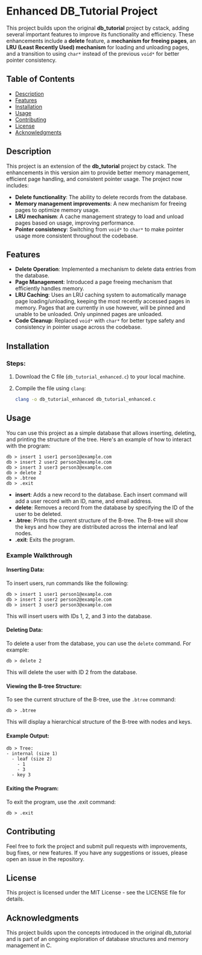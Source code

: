 # Enhanced DB_Tutorial Project

This project builds upon the original **db_tutorial** project by cstack, adding several important features to improve its functionality and efficiency. These enhancements include a **delete** feature, a **mechanism for freeing pages**, an **LRU (Least Recently Used) mechanism** for loading and unloading pages, and a transition to using `char*` instead of the previous `void*` for better pointer consistency.

## Table of Contents
- [Description](#description)
- [Features](#features)
- [Installation](#installation)
- [Usage](#usage)
- [Contributing](#contributing)
- [License](#license)
- [Acknowledgments](#acknowledgments)

## Description

This project is an extension of the **db_tutorial** project by cstack. The enhancements in this version aim to provide better memory management, efficient page handling, and consistent pointer usage. The project now includes:

- **Delete functionality**: The ability to delete records from the database.
- **Memory management improvements**: A new mechanism for freeing pages to optimize memory usage.
- **LRU mechanism**: A cache management strategy to load and unload pages based on usage, improving performance.
- **Pointer consistency**: Switching from `void*` to `char*` to make pointer usage more consistent throughout the codebase.

## Features

- **Delete Operation**: Implemented a mechanism to delete data entries from the database.
- **Page Management**: Introduced a page freeing mechanism that efficiently handles memory.
- **LRU Caching**: Uses an LRU caching system to automatically manage page loading/unloading, keeping the most recently accessed pages in memory. Pages that are currently in use however, will be pinned and unable to be unloaded. Only unpinned pages are unloaded.
- **Code Cleanup**: Replaced `void*` with `char*` for better type safety and consistency in pointer usage across the codebase.

## Installation

### Steps:
1. Download the C file (`db_tutorial_enhanced.c`) to your local machine.

2. Compile the file using `clang`:
   ```bash
   clang -o db_tutorial_enhanced db_tutorial_enhanced.c

## Usage
You can use this project as a simple database that allows inserting, deleting, and printing the structure of the tree. Here's an example of how to interact with the program:
```
db > insert 1 user1 person1@example.com
db > insert 2 user2 person2@example.com
db > insert 3 user3 person3@example.com
db > delete 2
db > .btree
db > .exit
```

- **insert**: Adds a new record to the database. Each insert command will add a user record with an ID, name, and email address.
- **delete**: Removes a record from the database by specifying the ID of the user to be deleted.
- **.btree**: Prints the current structure of the B-tree. The B-tree will show the keys and how they are distributed across the internal and leaf nodes.
- **.exit**: Exits the program.

### Example Walkthrough

#### Inserting Data:

To insert users, run commands like the following:

```
db > insert 1 user1 person1@example.com
db > insert 2 user2 person2@example.com
db > insert 3 user3 person3@example.com
```
This will insert users with IDs 1, 2, and 3 into the database.

#### Deleting Data:

To delete a user from the database, you can use the `delete` command. For example:

```
db > delete 2
```
This will delete the user with ID 2 from the database.

#### Viewing the B-tree Structure:

To see the current structure of the B-tree, use the `.btree` command:

```
db > .btree
```
This will display a hierarchical structure of the B-tree with nodes and keys.

#### Example Output:

```
db > Tree:
- internal (size 1)
  - leaf (size 2)
    - 1
    - 3
  - key 3
```

#### Exiting the Program:

To exit the program, use the .exit command:
```
db > .exit
```

## Contributing

Feel free to fork the project and submit pull requests with improvements, bug fixes, or new features. If you have any suggestions or issues, please open an issue in the repository.

## License
This project is licensed under the MIT License - see the LICENSE file for details.

## Acknowledgments

This project builds upon the concepts introduced in the original db_tutorial and is part of an ongoing exploration of database structures and memory management in C.

